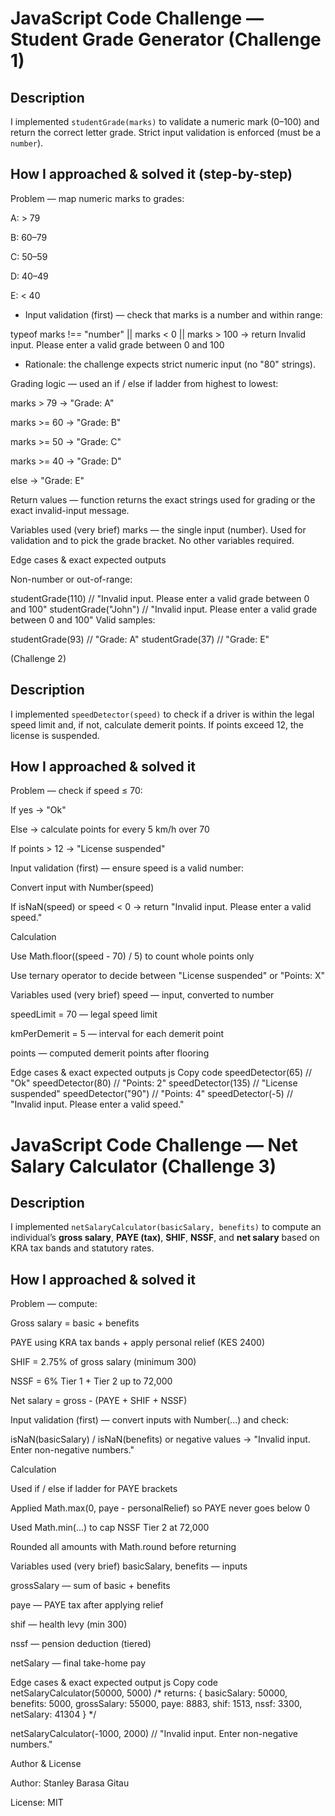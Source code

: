 # JavaScript Code Challenge — Student Grade Generator (Challenge 1)

## Description
I implemented `studentGrade(marks)` to validate a numeric mark (0–100) and return the correct letter grade. Strict input validation is enforced (must be a `number`).

## How I approached & solved it (step-by-step)
Problem — map numeric marks to grades:

A: > 79

B: 60–79

C: 50–59

D: 40–49

E: < 40

- Input validation (first) — check that marks is a number and within range:

typeof marks !== "number" || marks < 0 || marks > 100 → return
Invalid input. Please enter a valid grade between 0 and 100

- Rationale: the challenge expects strict numeric input (no "80" strings).

Grading logic — used an if / else if ladder from highest to lowest:

marks > 79 → "Grade: A"

marks >= 60 → "Grade: B"

marks >= 50 → "Grade: C"

marks >= 40 → "Grade: D"

else → "Grade: E"

Return values — function returns the exact strings used for grading or the exact invalid-input message.

Variables used (very brief)
marks — the single input (number). Used for validation and to pick the grade bracket. No other variables required.

Edge cases & exact expected outputs

Non-number or out-of-range:

studentGrade(110)      // "Invalid input. Please enter a valid grade between 0 and 100"
studentGrade("John")   // "Invalid input. Please enter a valid grade between 0 and 100"
Valid samples:

studentGrade(93)  // "Grade: A"
studentGrade(37)  // "Grade: E"

(Challenge 2)

## Description
I implemented `speedDetector(speed)` to check if a driver is within the legal speed limit and, if not, calculate demerit points. If points exceed 12, the license is suspended.  


## How I approached & solved it

Problem — check if speed ≤ 70:

If yes → "Ok"

Else → calculate points for every 5 km/h over 70

If points > 12 → "License suspended"

Input validation (first) — ensure speed is a valid number:

Convert input with Number(speed)

If isNaN(speed) or speed < 0 → return
"Invalid input. Please enter a valid speed."

Calculation

Use Math.floor((speed - 70) / 5) to count whole points only

Use ternary operator to decide between "License suspended" or "Points: X"

Variables used (very brief)
speed — input, converted to number

speedLimit = 70 — legal speed limit

kmPerDemerit = 5 — interval for each demerit point

points — computed demerit points after flooring

Edge cases & exact expected outputs
js
Copy code
speedDetector(65)    // "Ok"
speedDetector(80)    // "Points: 2"
speedDetector(135)   // "License suspended"
speedDetector("90")  // "Points: 4"
speedDetector(-5)    // "Invalid input. Please enter a valid speed."

# JavaScript Code Challenge — Net Salary Calculator (Challenge 3)

## Description
I implemented `netSalaryCalculator(basicSalary, benefits)` to compute an individual’s **gross salary**, **PAYE (tax)**, **SHIF**, **NSSF**, and **net salary** based on KRA tax bands and statutory rates.

## How I approached & solved it
Problem — compute:

Gross salary = basic + benefits

PAYE using KRA tax bands + apply personal relief (KES 2400)

SHIF = 2.75% of gross salary (minimum 300)

NSSF = 6% Tier 1 + Tier 2 up to 72,000

Net salary = gross - (PAYE + SHIF + NSSF)

Input validation (first) — convert inputs with Number(...) and check:

isNaN(basicSalary) / isNaN(benefits) or negative values →
"Invalid input. Enter non-negative numbers."

Calculation

Used if / else if ladder for PAYE brackets

Applied Math.max(0, paye - personalRelief) so PAYE never goes below 0

Used Math.min(...) to cap NSSF Tier 2 at 72,000

Rounded all amounts with Math.round before returning

Variables used (very brief)
basicSalary, benefits — inputs

grossSalary — sum of basic + benefits

paye — PAYE tax after applying relief

shif — health levy (min 300)

nssf — pension deduction (tiered)

netSalary — final take-home pay

Edge cases & exact expected output
js
Copy code
netSalaryCalculator(50000, 5000)
/* returns:
{
  basicSalary: 50000,
  benefits: 5000,
  grossSalary: 55000,
  paye: 8883,
  shif: 1513,
  nssf: 3300,
  netSalary: 41304
}
*/

netSalaryCalculator(-1000, 2000)
// "Invalid input. Enter non-negative numbers."


Author & License

Author: Stanley Barasa Gitau

License: MIT
